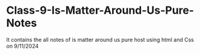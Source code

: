 # Class-9-Is-Matter-Around-Us-Pure-Notes
It contains the all notes of is matter around us pure  host  using html and Css on 9/11/2024
